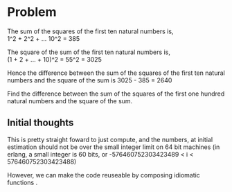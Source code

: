 # Problem
The sum of the squares of the first ten natural numbers is,  
1^2 + 2^2 + ... 10^2 = 385

The square of the sum of the first ten natural numbers is,  
(1 + 2 + ... + 10)^2 = 55^2 = 3025

Hence the difference between the sum of the squares of the first ten natural 
numbers and the square of the sum is 3025 - 385 = 2640

Find the difference between the sum of the squares of the first one hundred 
natural numbers and the square of the sum.

## Initial thoughts
This is pretty straight foward to just compute, and the numbers, at initial 
estimation should not be over the small integer limit on 64 bit machines (in 
erlang, a small integer is 60 bits, or -576460752303423489 < i < 
576460752303423488)

However, we can make the code reuseable by composing idiomatic functions .
